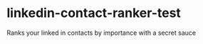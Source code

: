 linkedin-contact-ranker-test
============================

Ranks your linked in contacts by importance with a secret sauce
